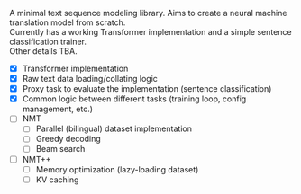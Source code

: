 A minimal text sequence modeling library. Aims to create a neural machine translation model from scratch.  
Currently has a working Transformer implementation and a simple sentence classification trainer.  
Other details TBA.

- [x] Transformer implementation
- [x] Raw text data loading/collating logic
- [x] Proxy task to evaluate the implementation (sentence classification)
- [x] Common logic between different tasks (training loop, config management, etc.)
- [ ] NMT
  - [ ] Parallel (bilingual) dataset implementation
  - [ ] Greedy decoding
  - [ ] Beam search
- [ ] NMT++
  - [ ] Memory optimization (lazy-loading dataset)
  - [ ] KV caching
